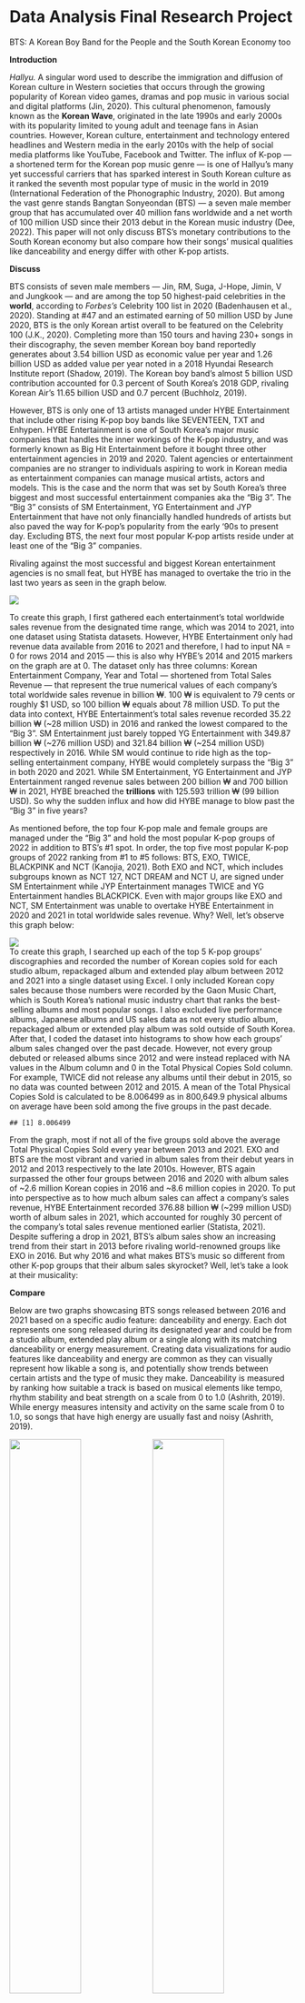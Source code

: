 Data Analysis Final Research Project
================

BTS: A Korean Boy Band for the People and the South Korean Economy too

**Introduction**

*Hallyu.* A singular word used to describe the immigration and diffusion
of Korean culture in Western societies that occurs through the growing
popularity of Korean video games, dramas and pop music in various social
and digital platforms (Jin, 2020). This cultural phenomenon, famously
known as the **Korean Wave**, originated in the late 1990s and early
2000s with its popularity limited to young adult and teenage fans in
Asian countries. However, Korean culture, entertainment and technology
entered headlines and Western media in the early 2010s with the help of
social media platforms like YouTube, Facebook and Twitter. The influx of
K-pop — a shortened term for the Korean pop music genre — is one of
Hallyu’s many yet successful carriers that has sparked interest in South
Korean culture as it ranked the seventh most popular type of music in
the world in 2019 (International Federation of the Phonographic
Industry, 2020). But among the vast genre stands Bangtan Sonyeondan
(BTS) — a seven male member group that has accumulated over 40 million
fans worldwide and a net worth of 100 million USD since their 2013 debut
in the Korean music industry (Dee, 2022). This paper will not only
discuss BTS’s monetary contributions to the South Korean economy but
also compare how their songs’ musical qualities like danceability and
energy differ with other K-pop artists.

**Discuss**

BTS consists of seven male members — Jin, RM, Suga, J-Hope, Jimin, V and
Jungkook — and are among the top 50 highest-paid celebrities in the
**world**, according to *Forbes’s* Celebrity 100 list in 2020
(Badenhausen et al., 2020). Standing at \#47 and an estimated earning of
50 million USD by June 2020, BTS is the only Korean artist overall to be
featured on the Celebrity 100 (J.K., 2020). Completing more than 150
tours and having 230+ songs in their discography, the seven member
Korean boy band reportedly generates about 3.54 billion USD as economic
value per year and 1.26 billion USD as added value per year noted in a
2018 Hyundai Research Institute report (Shadow, 2019). The Korean boy
band’s almost 5 billion USD contribution accounted for 0.3 percent of
South Korea’s 2018 GDP, rivaling Korean Air’s 11.65 billion USD and 0.7
percent (Buchholz, 2019).

However, BTS is only one of 13 artists managed under HYBE Entertainment
that include other rising K-pop boy bands like SEVENTEEN, TXT and
Enhypen. HYBE Entertainment is one of South Korea’s major music
companies that handles the inner workings of the K-pop industry, and was
formerly known as Big Hit Entertainment before it bought three other
entertainment agencies in 2019 and 2020. Talent agencies or
entertainment companies are no stranger to individuals aspiring to work
in Korean media as entertainment companies can manage musical artists,
actors and models. This is the case and the norm that was set by South
Korea’s three biggest and most successful entertainment companies aka
the “Big 3”. The “Big 3” consists of SM Entertainment, YG Entertainment
and JYP Entertainment that have not only financially handled hundreds of
artists but also paved the way for K-pop’s popularity from the early
‘90s to present day. Excluding BTS, the next four most popular K-pop
artists reside under at least one of the “Big 3” companies.

Rivaling against the most successful and biggest Korean entertainment
agencies is no small feat, but HYBE has managed to overtake the trio in
the last two years as seen in the graph below.

<img src="final-project2_files/figure-gfm/unnamed-chunk-2-1.png" style="display: block; margin: auto;" />

To create this graph, I first gathered each entertainment’s total
worldwide sales revenue from the designated time range, which was 2014
to 2021, into one dataset using Statista datasets. However, HYBE
Entertainment only had revenue data available from 2016 to 2021 and
therefore, I had to input NA = 0 for rows 2014 and 2015 — this is also
why HYBE’s 2014 and 2015 markers on the graph are at 0. The dataset only
has three columns: Korean Entertainment Company, Year and Total —
shortened from Total Sales Revenue — that represent the true numerical
values of each company’s total worldwide sales revenue in billion ₩. 100
₩ is equivalent to 79 cents or roughly $1 USD, so 100 billion ₩ equals
about 78 million USD. To put the data into context, HYBE Entertainment’s
total sales revenue recorded 35.22 billion ₩ (\~28 million USD) in 2016
and ranked the lowest compared to the “Big 3”. SM Entertainment just
barely topped YG Entertainment with 349.87 billion ₩ (\~276 million USD)
and 321.84 billion ₩ (\~254 million USD) respectively in 2016. While SM
would continue to ride high as the top-selling entertainment company,
HYBE would completely surpass the “Big 3” in both 2020 and 2021. While
SM Entertainment, YG Entertainment and JYP Entertainment ranged revenue
sales between 200 billion ₩ and 700 billion ₩ in 2021, HYBE breached the
**trillions** with 125.593 trillion ₩ (99 billion USD). So why the
sudden influx and how did HYBE manage to blow past the “Big 3” in five
years?

As mentioned before, the top four K-pop male and female groups are
managed under the “Big 3” and hold the most popular K-pop groups of 2022
in addition to BTS’s \#1 spot. In order, the top five most popular K-pop
groups of 2022 ranking from \#1 to \#5 follows: BTS, EXO, TWICE,
BLACKPINK and NCT (Kanojia, 2021). Both EXO and NCT, which includes
subgroups known as NCT 127, NCT DREAM and NCT U, are signed under SM
Entertainment while JYP Entertainment manages TWICE and YG Entertainment
handles BLACKPICK. Even with major groups like EXO and NCT, SM
Entertainment was unable to overtake HYBE Entertainment in 2020 and 2021
in total worldwide sales revenue. Why? Well, let’s observe this graph
below:

<img src="final-project2_files/figure-gfm/unnamed-chunk-4-1.png" style="display: block; margin: auto;" />
To create this graph, I searched up each of the top 5 K-pop groups’
discographies and recorded the number of Korean copies sold for each
studio album, repackaged album and extended play album between 2012 and
2021 into a single dataset using Excel. I only included Korean copy
sales because those numbers were recorded by the Gaon Music Chart, which
is South Korea’s national music industry chart that ranks the
best-selling albums and most popular songs. I also excluded live
performance albums, Japanese albums and US sales data as not every
studio album, repackaged album or extended play album was sold outside
of South Korea. After that, I coded the dataset into histograms to show
how each groups’ album sales changed over the past decade. However, not
every group debuted or released albums since 2012 and were instead
replaced with NA values in the Album column and 0 in the Total Physical
Copies Sold column. For example, TWICE did not release any albums until
their debut in 2015, so no data was counted between 2012 and 2015. A
mean of the Total Physical Copies Sold is calculated to be 8.006499 as
in 800,649.9 physical albums on average have been sold among the five
groups in the past decade.

    ## [1] 8.006499

From the graph, most if not all of the five groups sold above the
average Total Physical Copies Sold every year between 2013 and 2021. EXO
and BTS are the most vibrant and varied in album sales from their debut
years in 2012 and 2013 respectively to the late 2010s. However, BTS
again surpassed the other four groups between 2016 and 2020 with album
sales of \~2.6 million Korean copies in 2016 and \~8.6 million copies in
2020. To put into perspective as to how much album sales can affect a
company’s sales revenue, HYBE Entertainment recorded 376.88 billion ₩
(\~299 million USD) worth of album sales in 2021, which accounted for
roughly 30 percent of the company’s total sales revenue mentioned
earlier (Statista, 2021). Despite suffering a drop in 2021, BTS’s album
sales show an increasing trend from their start in 2013 before rivaling
world-renowned groups like EXO in 2016. But why 2016 and what makes
BTS’s music so different from other K-pop groups that their album
sales skyrocket? Well, let’s take a look at their musicality:

**Compare**

Below are two graphs showcasing BTS songs released between 2016 and 2021
based on a specific audio feature: danceability and energy. Each dot
represents one song released during its designated year and could be
from a studio album, extended play album or a single along with its
matching danceability or energy measurement. Creating data
visualizations for audio features like danceability and energy are
common as they can visually represent how likable a song is, and
potentially show trends between certain artists and the type of music
they make. Danceability is measured by ranking how suitable a track is
based on musical elements like tempo, rhythm stability and beat strength
on a scale from 0 to 1.0 (Ashrith, 2019). While energy measures
intensity and activity on the same scale from 0 to 1.0, so songs that
have high energy are usually fast and noisy (Ashrith, 2019).

<img src="final-project2_files/figure-gfm/figures-side-1.png" width="50%" /><img src="final-project2_files/figure-gfm/figures-side-2.png" width="50%" />
To clean these graphs, I took out the audio features I wasn’t measuring
like tempo, valence and duration per ms. I also removed any Western
artists that BTS collaborated with because I wanted to solely compare
BTS tracks with other K-pop artists. I didn’t combine the BTS dataset
with the other dataset because not every song that BTS released between
2016 and 2021 was a popular hit due to many of them being B-side tracks.
Since I couldn’t differentiate which plot points would be a popular hit
or a regular B-side track for BTS when I first tried to join both
datasets, I ultimately went with creating separate graphs for each
datasets.

According to these graphs, it appears that most new BTS songs released
during 2016, 2018 and 2020 were more energetic and had higher
danceabilities compared to songs released 2017, 2019 and 2021. This
makes sense because energetic tracks will usually invoke danceability,
which line up with the album concepts BTS were releasing those years.
2016 marked BTS’s rise to global stardom as their second studio album
Wings sold \~1.5 million Korean copies and featured “Blood, Sweat &
Tears”, which broke several records within 24 hours of its music video’s
release. The music video became the most viewed K-pop video in 24 hours
with 6.34 million views and the fastest video to hit 10 million views in
41 hours (J.K, 2016). Yet, an interesting observation to note is how the
Korean boy band only released four new songs in 2017 and still topped
album sales in 2017 despite most of their albums having the same songs.
Even then, those four songs ranked high on the energy scale as does most
of BTS’s discography. A reason for their popularity can be attributed to
their tendency to release high energy and dance-heavy tracks, which
depends on their album concepts. However, if other K-pop artists who may
not release an album that matches its concept with high energy and
dance-heavy tracks at the same time that BTS does, then it’s hard to
beat based on the previously mentioned album sales graph.

<img src="final-project2_files/figure-gfm/unnamed-chunk-7-1.png" width="50%" /><img src="final-project2_files/figure-gfm/unnamed-chunk-7-2.png" width="50%" />
For the two graphs above, they represent the most popular hits per year
released between 2016 and 2021 by the top five most popular K-pop groups
also based on specific audio features: danceability and energy. The same
reference from the previous graphs apply to the above graphs as each dot
represents one song released during its designated year and could be
from a studio album, extended play album or a single along with its
matching danceability or energy measurement.

To clean these graphs, I also took out the audio features I wasn’t
measuring like tempo, valence and duration per ms from each dataset that
were originally separated by year. After cleaning out the rows I didn’t
want from each of the six datasets, I merged them all into one dataset
and ran into a familiar problem. As mentioned before, NCT has multiple
sub-groups known as NCT U, NCT DREAM and NCT 127. I had to make the
program recognize that any time it saw those three terms that it could
be simply labeled as NCT, so it would be easier to call back that
specific object in the code. Again, I included BTS in these graphs
because not every song that they released between 2016 and 2021 became a
popular hit for those same years. Furthermore, it is also now possible
to count how many of their songs actually were popular per year from the
total amount that was shown with previous graphs.

**Conclusion**

Through this paper, an analysis of BTS and four K-pop groups —
BLACKPINK, EXO, NCT, TWICE — was conducted to observe how K-pop’s
monetary value can be translated from artists’ discographies and to
locate the exact time spot that BTS began its global domination
musically and financially. While the K-pop industry may seem like a
simple music industry, it is much more. It’s business, fashion, social
media and much more as idol-life is seen more as a gateway to other
routes of success like modeling and acting in South Korea. BTS has not
only made their mark on the world with their music but their financial
contributions from their musical careers has managed to affect its own
nation’s GDP — sparking both amazement and concerns from fans across the
globe.

***References***

Ashrith. (2019, March 22). What Makes A Song Likeable? Medium.
<https://towardsdatascience.com/what-makes-a-song-likeable-dbfdb7abe404>

Badenhausen, K., Becoats, K., Berg, M., Chmielewski, D., Cuccinello, H.,
Freeman, A., Settimi, C., Shapiro, A., & Sorvino, C. (2020, August 31).
The Celebrity 100: The World’s Highest-Paid Celebrities 2020. Forbes.
<https://www.forbes.com/celebrities/>

Buchholz, K. (2019, November 5). Infographic: How Much Money Does BTS
Make for South Korea? Statista Infographics; Statista.
<https://www.statista.com/chart/19854/companies-bts-share-of-south-korea-gdp/>

Dee, E. (2022, April 5). BTS Net Worth 2022: The Boy Band That Smashed
All Sorts of Records Earns How Much?\! Music Times.
<https://www.musictimes.com/articles/84413/20220405/bts-net-worth-2022-boy-band-smashed-sorts-records-earns.htm>

International Federation of the Phonographic Industry. (2020). Music
Listening 2019. (p. 8). International Federation of the Phonographic
Industry.
<https://www.ifpi.org/wp-content/uploads/2020/07/Music-Listening-2019-1.pdf>

J.K. (2016, October 23). BTS’s “Blood Sweat & Tears” MV Breaks Another
Record As Views Continue To Soar. Soompi.
<https://www.soompi.com/article/909239wpp/bts-blood-sweat-tears-mv-breaks-another-record-views-continue-soar>

J.K. (2020, June 4). BTS Lands Spot In Top 50 Of Forbes’s 2020 List Of
The World’s Highest-Paid Celebrities. Soompi.
<https://www.soompi.com/article/1404789wpp/bts-lands-spot-in-top-50-of-forbess-2020-list-of-the-worlds-highest-paid-celebrities>

Jin, D. Y. (2020, May 26). The Korean Wave. Georgetown Journal of
International Affairs.
<https://gjia.georgetown.edu/2020/05/26/the-korean-wave/>

Kanojia, A. (2021, June 9). Top 20 Most Popular K-POP Groups in the
World 2022. PopMellow. <https://popmellow.com/top-k-pop-groups/>

Shadow, W. (2019, November 7). The “BTS Effect” on South Korea’s
Economy, Industry and Culture. Medium.
<https://shadow-twts.medium.com/the-bts-effect-on-south-koreas-economy-industry-and-culture-975e8933da56>

Statista. (2021, March). HYBE: sales revenue by category 2021. Statista;
HYBE Annual Report 2021 (DART), page 20.
<https://www.statista.com/statistics/917073/south-korea-bighit-entertainment-sales-value-by-category/>

